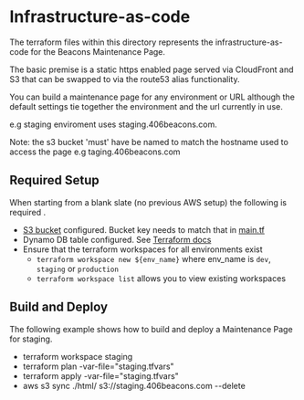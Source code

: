 # Infrastructure-as-code

The terraform files within this directory represents the infrastructure-as-code for the Beacons Maintenance Page.

The basic premise is a static https enabled page served via CloudFront and S3 that can be swapped to via the route53 alias functionality.

You can build a maintenance page for any environment or URL although the default settings tie together the environment and the url currently in use.

e.g staging enviroment uses staging.406beacons.com.

Note: the s3 bucket 'must' have be named to match the hostname used to access the page e.g taging.406beacons.com

## Required Setup
When starting from a blank slate (no previous AWS setup) the following is required .

- [S3 bucket](https://www.terraform.io/docs/language/settings/backends/s3.html) configured. Bucket key needs to match that in [main.tf](./main.tf)
- Dynamo DB table configured. See [Terraform docs](https://www.terraform.io/docs/language/settings/backends/s3.html#dynamodb-state-locking)
- Ensure that the terraform workspaces for all environments exist
    - `terraform workspace new ${env_name}` where env_name is `dev`, `staging` or `production`
    -  `terraform workspace list` allows you to view existing workspaces

## Build and Deploy
The following example shows how to build and deploy a Maintenance Page for staging.

- terraform workspace staging
- terraform plan -var-file="staging.tfvars"
- terraform apply -var-file="staging.tfvars"
- aws s3 sync ./html/ s3://staging.406beacons.com --delete
